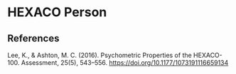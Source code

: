 # HEXACO Person

## References
Lee, K., & Ashton, M. C. (2016). Psychometric Properties of the HEXACO-100. Assessment, 25(5), 543–556. https://doi.org/10.1177/1073191116659134
